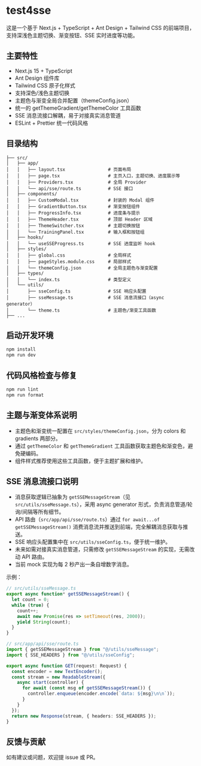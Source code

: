 # test4sse

这是一个基于 Next.js + TypeScript + Ant Design + Tailwind CSS 的前端项目，支持深浅色主题切换、渐变按钮、SSE 实时进度等功能。

## 主要特性
- Next.js 15 + TypeScript
- Ant Design 组件库
- Tailwind CSS 原子化样式
- 支持深色/浅色主题切换
- 主题色与渐变全局合并配置（themeConfig.json）
- 统一的 getThemeGradient/getThemeColor 工具函数
- SSE 消息流接口解耦，易于对接真实消息管道
- ESLint + Prettier 统一代码风格

## 目录结构
```
├── src/
│   ├── app/
│   │   ├── layout.tsx                # 页面布局
│   │   ├── page.tsx                  # 主页入口，主题切换、进度展示等
│   │   ├── Providers.tsx             # 全局 Provider
│   │   └── api/sse/route.ts          # SSE 接口
│   ├── components/
│   │   ├── CustomModal.tsx           # 封装的 Modal 组件
│   │   ├── GradientButton.tsx        # 渐变按钮组件
│   │   ├── ProgressInfo.tsx          # 进度条与提示
│   │   ├── ThemeHeader.tsx           # 顶部 Header 区域
│   │   ├── ThemeSwitcher.tsx         # 主题切换按钮
│   │   └── TrainingPanel.tsx         # 输入框和按钮组
│   ├── hooks/
│   │   └── useSSEProgress.ts         # SSE 进度监听 hook
│   ├── styles/
│   │   ├── global.css                # 全局样式
│   │   ├── pageStyles.module.css     # 局部样式
│   │   └── themeConfig.json          # 全局主题色与渐变配置
│   ├── types/
│   │   └── index.ts                  # 类型定义
│   └── utils/
│       ├── sseConfig.ts              # SSE 响应头配置
│       ├── sseMessage.ts             # SSE 消息流接口（async generator）
│       └── theme.ts                  # 主题色/渐变工具函数
├── ...
```

## 启动开发环境
```bash
npm install
npm run dev
```

## 代码风格检查与修复
```bash
npm run lint
npm run format
```

## 主题与渐变体系说明
- 主题色和渐变统一配置在 `src/styles/themeConfig.json`，分为 colors 和 gradients 两部分。
- 通过 `getThemeColor` 和 `getThemeGradient` 工具函数获取主题色和渐变色，避免硬编码。
- 组件样式推荐使用这些工具函数，便于主题扩展和维护。

## SSE 消息流接口说明
- 消息获取逻辑已抽象为 `getSSEMessageStream`（见 `src/utils/sseMessage.ts`），采用 async generator 形式，负责消息管道/轮询/间隔等所有细节。
- API 路由（`src/app/api/sse/route.ts`）通过 `for await...of getSSEMessageStream()` 消费消息流并推送到前端，完全解耦消息获取与推送。
- SSE 响应头配置集中在 `src/utils/sseConfig.ts`，便于统一维护。
- 未来如需对接真实消息管道，只需修改 `getSSEMessageStream` 的实现，无需改动 API 路由。
- 当前 mock 实现为每 2 秒产出一条自增数字消息。

示例：
```ts
// src/utils/sseMessage.ts
export async function* getSSEMessageStream() {
  let count = 0;
  while (true) {
    count++;
    await new Promise(res => setTimeout(res, 2000));
    yield String(count);
  }
}
```

```ts
// src/app/api/sse/route.ts
import { getSSEMessageStream } from "@/utils/sseMessage";
import { SSE_HEADERS } from "@/utils/sseConfig";

export async function GET(request: Request) {
  const encoder = new TextEncoder();
  const stream = new ReadableStream({
    async start(controller) {
      for await (const msg of getSSEMessageStream()) {
        controller.enqueue(encoder.encode(`data: ${msg}\n\n`));
      }
    }
  });
  return new Response(stream, { headers: SSE_HEADERS });
}
```

## 反馈与贡献
如有建议或问题，欢迎提 issue 或 PR。